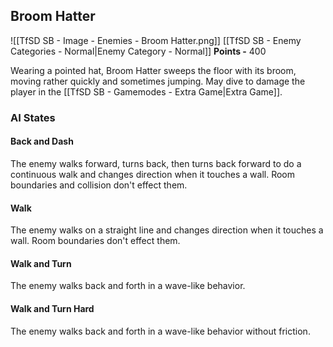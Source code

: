 ## Broom Hatter
![[TfSD SB - Image - Enemies - Broom Hatter.png]]
[[TfSD SB - Enemy Categories - Normal|Enemy Category - Normal]]
**Points -** 400

Wearing a pointed hat, Broom Hatter sweeps the floor with its broom, moving rather quickly and sometimes jumping. May dive to damage the player in the [[TfSD SB - Gamemodes - Extra Game|Extra Game]].
### AI States
#### Back and Dash
The enemy walks forward, turns back, then turns back forward to do a continuous walk and changes direction when it touches a wall. Room boundaries and collision don't effect them.
#### Walk
The enemy walks on a straight line and changes direction when it touches a wall. Room boundaries don't effect them.
#### Walk and Turn
The enemy walks back and forth in a wave-like behavior.
#### Walk and Turn Hard
The enemy walks back and forth in a wave-like behavior without friction.